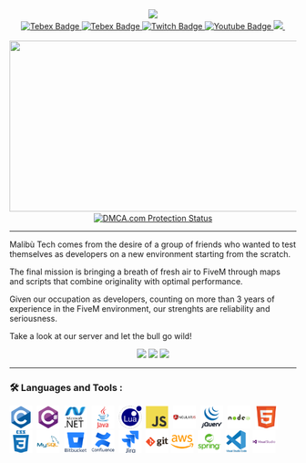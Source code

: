<div id="header" align="center">
  <img src="https://i.imgur.com/CebOcN3.png" width="300"/>
  <div id="badges">
    <a href="https://malibu-tech.tebex.io/">
      <img src="https://img.shields.io/badge/Tebex%20Scripts-blue?style=for-the-badge&logo=Telegraph&logoColor=white" alt="Tebex Badge"/>
    </a>
    <a href="https://iakko-maps.tebex.io/">
      <img src="https://img.shields.io/badge/Tebex%20Maps-blue?style=for-the-badge&logo=Telegraph&logoColor=white" alt="Tebex Badge"/>
    </a>
    <a href="https://www.twitch.tv/malibutech">
      <img src="https://img.shields.io/badge/Twitch-purple?logo=twitch&logoColor=white&style=for-the-badge" alt="Twitch Badge"/>
    </a>
    <a href="https://www.youtube.com/@iakkomaps8702">
      <img src="https://img.shields.io/badge/YouTube-red?style=for-the-badge&logo=youtube&logoColor=white" alt="Youtube Badge"/>
    </a>
    <a href="https://discord.gg/tqk3kAEr4f">
      <img src="https://img.shields.io/discord/897197423502450769?style=for-the-badge&logo=discord&labelColor=7289da&logoColor=white&color=2c2f33&label=Discord"/>
    </a>
    <a href="https://ko-fi.com/malibutech">
      <img src="https://img.shields.io/badge/Support%20Us-grey?style=for-the-badge&logo=kofi&logoColor=white" alt=""/>
    </a>
  </div>
    <a href="https://github.com/MalibuTechTeam">
      <img src="https://komarev.com/ghpvc/?username=MalibuTechTeam&style=flat-square&color=blue" alt=""/>
    </a>
</div>

<div align="center">
  <img src="https://media.giphy.com/media/KgFWejP5Dby1G1o9TG/giphy.gif" width="600" height="300"/>
</div>

<div align="center">
 <a href="//www.dmca.com/Protection/Status.aspx?ID=91018a5c-ecd2-440d-8a32-d94b2cecca80" title="DMCA.com Protection Status" class="dmca-badge"> <img src ="https://images.dmca.com/Badges/dmca_protected_26_120.png?ID=91018a5c-ecd2-440d-8a32-d94b2cecca80"  alt="DMCA.com Protection Status" /></a>
</div>

---

Malibù Tech comes from the desire of a group of friends who wanted to test themselves as developers on a new environment starting from the scratch. 

The final mission is bringing a breath of fresh air to FiveM through maps and scripts that combine originality with optimal performance.

Given our occupation as developers, counting on more than 3 years of experience in the FiveM environment, our strenghts are reliability and seriousness.

Take a look at our server and let the bull go wild!

<div align="center">
  <a href="https://github.com/Moldrok"><img width="45%" src="https://github-readme-stats.vercel.app/api?username=Moldrok&count_private=true&show_icons=true&theme=synthwave"/></a>
  <a href="https://github.com/DarkSide0fTheCode"><img width="45%" src="https://github-readme-stats.vercel.app/api?username=DarkSide0fTheCode&count_private=true&show_icons=true&theme=synthwave"/></a>
  <a href="https://github.com/AndreIakko"><img width="45%" src="https://github-readme-stats.vercel.app/api?username=AndreIakko&count_private=true&show_icons=true&theme=synthwave"/></a>
</div>

---

### :hammer_and_wrench: Languages and Tools :
<div>
  <img src="https://github.com/devicons/devicon/blob/master/icons/c/c-original.svg" title="C" alt="C" width="40" height="40"/>&nbsp;
  <img src="https://github.com/devicons/devicon/blob/master/icons/csharp/csharp-original.svg" title="Csharp" alt="Csharp" width="40" height="40"/>&nbsp;
  <img src="https://github.com/devicons/devicon/blob/master/icons/dot-net/dot-net-original-wordmark.svg" title="DotNet" alt="DotNet" width="40" height="40"/>&nbsp;
  <img src="https://github.com/devicons/devicon/blob/master/icons/java/java-original-wordmark.svg" title="Java" alt="Java" width="40" height="40"/>&nbsp;
  <img src="https://github.com/devicons/devicon/blob/master/icons/lua/lua-original-wordmark.svg" title="Lua" alt="Lua" width="40" height="40"/>&nbsp;
  <img src="https://github.com/devicons/devicon/blob/master/icons/javascript/javascript-original.svg" title="JavaScript" alt="JavaScript" width="40" height="40"/>&nbsp;
  <img src="https://github.com/devicons/devicon/blob/master/icons/angularjs/angularjs-original-wordmark.svg" title="AngularJS" alt="AngularJS" width="40" height="40"/>&nbsp;
  <img src="https://github.com/devicons/devicon/blob/master/icons/jquery/jquery-original-wordmark.svg" title="Jquery" alt="Jquery" width="40" height="40"/>&nbsp;
  <img src="https://github.com/devicons/devicon/blob/master/icons/nodejs/nodejs-original-wordmark.svg" title="NodeJS" alt="NodeJS" width="40" height="40"/>&nbsp;
  <img src="https://github.com/devicons/devicon/blob/master/icons/html5/html5-original.svg" title="HTML5" alt="HTML" width="40" height="40"/>&nbsp;
  <img src="https://github.com/devicons/devicon/blob/master/icons/css3/css3-plain-wordmark.svg"  title="CSS3" alt="CSS" width="40" height="40"/>&nbsp;
  <img src="https://github.com/devicons/devicon/blob/master/icons/mysql/mysql-original-wordmark.svg" title="MySQL"  alt="MySQL" width="40" height="40"/>&nbsp;  
  <img src="https://github.com/devicons/devicon/blob/master/icons/bitbucket/bitbucket-original-wordmark.svg" title="BitBucket" alt="BitBucket" width="40" height="40"/>&nbsp;
  <img src="https://github.com/devicons/devicon/blob/master/icons/confluence/confluence-original-wordmark.svg" title="Confluence" alt="Confluence" width="40" height="40"/>&nbsp;
  <img src="https://github.com/devicons/devicon/blob/master/icons/jira/jira-original-wordmark.svg" title="Jira" alt="Jira" width="40" height="40"/>&nbsp;
  <img src="https://github.com/devicons/devicon/blob/master/icons/git/git-original-wordmark.svg" title="Git" **alt="Git" width="40" height="40"/>
  <img src="https://github.com/devicons/devicon/blob/master/icons/amazonwebservices/amazonwebservices-plain-wordmark.svg" title="AWS" alt="AWS" width="40" height="40"/>&nbsp;
  <img src="https://github.com/devicons/devicon/blob/master/icons/spring/spring-original-wordmark.svg" title="Spring" alt="Spring" width="40" height="40"/>&nbsp;
  <img src="https://github.com/devicons/devicon/blob/master/icons/vscode/vscode-original-wordmark.svg" title="VSCode" alt="VSCode" width="40" height="40"/>&nbsp;
  <img src="https://github.com/devicons/devicon/blob/master/icons/visualstudio/visualstudio-plain-wordmark.svg" title="VisualStudio" alt="VisualStudio" width="40" height="40"/>&nbsp;
</div>
